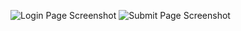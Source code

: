 ![Login Page Screenshot](https://github.com/architg98calsoft/Health-and-Fitness/blob/master/Screenshots/Login%20Page.png)
![Submit Page Screenshot](https://github.com/architg98calsoft/Health-and-Fitness/blob/master/Screenshots/Submit%20Page.png)

